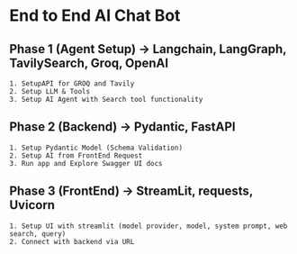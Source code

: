 # End to End AI Chat Bot

## Phase 1 (Agent Setup) -> Langchain, LangGraph, TavilySearch, Groq, OpenAI
    1. SetupAPI for GROQ and Tavily
    2. Setup LLM & Tools
    3. Setup AI Agent with Search tool functionality
## Phase 2 (Backend) -> Pydantic, FastAPI
    1. Setup Pydantic Model (Schema Validation)
    2. Setup AI from FrontEnd Request
    3. Run app and Explore Swagger UI docs
## Phase 3 (FrontEnd) -> StreamLit, requests, Uvicorn
    1. Setup UI with streamlit (model provider, model, system prompt, web search, query)
    2. Connect with backend via URL

